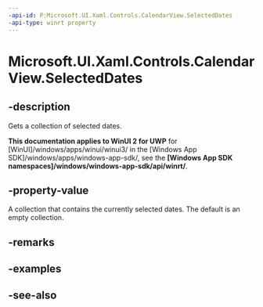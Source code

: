 ```yaml
---
-api-id: P:Microsoft.UI.Xaml.Controls.CalendarView.SelectedDates
-api-type: winrt property
---
```


<!-- Property syntax
public Windows.Foundation.Collections.IVector<Windows.Foundation.DateTime> SelectedDates { get; }
-->

# Microsoft.UI.Xaml.Controls.CalendarView.SelectedDates

## -description
Gets a collection of selected dates.

**This documentation applies to WinUI 2 for UWP** for [WinUI]/windows/apps/winui/winui3/ in the [Windows App SDK]/windows/apps/windows-app-sdk/, see the **[Windows App SDK namespaces]/windows/windows-app-sdk/api/winrt/**.

## -property-value
A collection that contains the currently selected dates. The default is an empty collection.

## -remarks

## -examples

## -see-also
